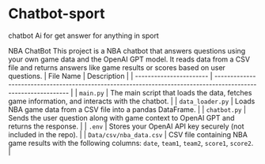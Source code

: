 # Chatbot-sport
chatbot Ai for get answer for anything in sport

NBA ChatBot This project is a NBA chatbot that answers questions using your own game data and the OpenAI GPT model. It reads data from a CSV file and returns answers like game results or scores based on user questions.
| File Name               | Description                                                                                                    |
| ----------------------- | -------------------------------------------------------------------------------------------------------------- |
| `main.py`               | The main script that loads the data, fetches game information, and interacts with the chatbot.                 |
| `data_loader.py`        | Loads NBA game data from a CSV file into a pandas DataFrame.                                                   |
| `chatbot.py`            | Sends the user question along with game context to OpenAI GPT and returns the response.                        |
| `.env`                  | Stores your OpenAI API key securely (not included in the repo).                                                |
| `Data/csv/nba_data.csv` | CSV file containing NBA game results with the following columns: `date`, `team1`, `team2`, `score1`, `score2`. |
